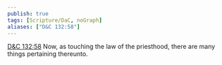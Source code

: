 ```yaml
---
publish: true
tags: [Scripture/DaC, noGraph]
aliases: ["D&C 132:58"]
---
```

[D&C 132:58](https://churchofjesuschrist.org/study/scriptures/dc-testament/dc/132?lang=eng&id=p58#p58) Now, as touching the law of the priesthood, there are many things pertaining thereunto.
